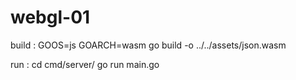 # webgl-01

build : 
GOOS=js GOARCH=wasm go build -o  ../../assets/json.wasm 

run : 
cd cmd/server/
go run main.go